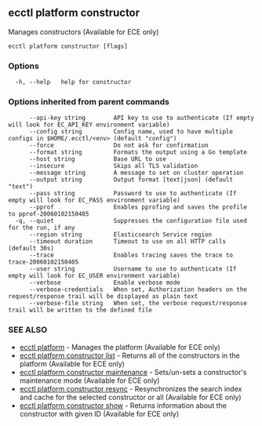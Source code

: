## ecctl platform constructor

Manages constructors (Available for ECE only)

```
ecctl platform constructor [flags]
```

### Options

```
  -h, --help   help for constructor
```

### Options inherited from parent commands

```
      --api-key string        API key to use to authenticate (If empty will look for EC_API_KEY environment variable)
      --config string         Config name, used to have multiple configs in $HOME/.ecctl/<env> (default "config")
      --force                 Do not ask for confirmation
      --format string         Formats the output using a Go template
      --host string           Base URL to use
      --insecure              Skips all TLS validation
      --message string        A message to set on cluster operation
      --output string         Output format [text|json] (default "text")
      --pass string           Password to use to authenticate (If empty will look for EC_PASS environment variable)
      --pprof                 Enables pprofing and saves the profile to pprof-20060102150405
  -q, --quiet                 Suppresses the configuration file used for the run, if any
      --region string         Elasticsearch Service region
      --timeout duration      Timeout to use on all HTTP calls (default 30s)
      --trace                 Enables tracing saves the trace to trace-20060102150405
      --user string           Username to use to authenticate (If empty will look for EC_USER environment variable)
      --verbose               Enable verbose mode
      --verbose-credentials   When set, Authorization headers on the request/response trail will be displayed as plain text
      --verbose-file string   When set, the verbose request/response trail will be written to the defined file
```

### SEE ALSO

* [ecctl platform](ecctl_platform.md)	 - Manages the platform (Available for ECE only)
* [ecctl platform constructor list](ecctl_platform_constructor_list.md)	 - Returns all of the constructors in the platform (Available for ECE only)
* [ecctl platform constructor maintenance](ecctl_platform_constructor_maintenance.md)	 - Sets/un-sets a constructor's maintenance mode (Available for ECE only)
* [ecctl platform constructor resync](ecctl_platform_constructor_resync.md)	 - Resynchronizes the search index and cache for the selected constructor or all (Available for ECE only)
* [ecctl platform constructor show](ecctl_platform_constructor_show.md)	 - Returns information about the constructor with given ID (Available for ECE only)

